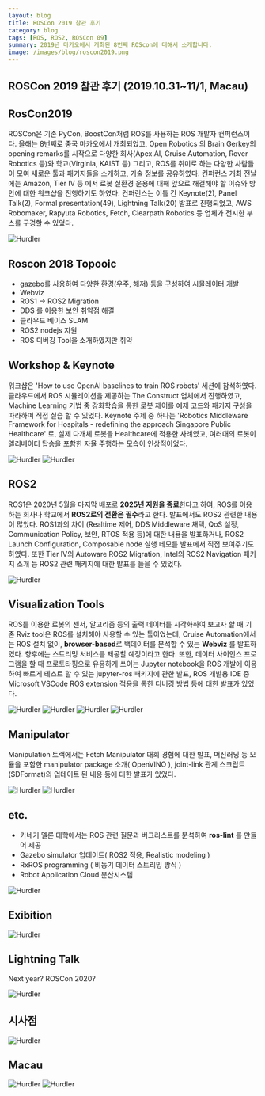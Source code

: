```yaml
---
layout: blog
title: ROSCon 2019 참관 후기 
category: blog
tags: [ROS, ROS2, ROSCon 09]  
summary: 2019년 마카오에서 개최된 8번째 ROScon에 대해서 소개합니다. 
image: /images/blog/roscon2019.png
---
```


## ROSCon 2019 참관 후기 (2019.10.31~11/1, Macau)
 
## RosCon2019
ROSCon은 기존 PyCon, BoostCon처럼 ROS를 사용하는 ROS 개발자 컨퍼런스이다.
올해는 8번째로 중국 마카오에서 개최되었고, Open Robotics 의 Brain Gerkey의 opening remarks를 시작으로 다양한 회사(Apex.AI, Cruise Automation, Rover Robotics 등)와 학교(Virginia, KAIST 등) 그리고, 
ROS를 취미로 하는 다양한 사람들이 모여 새로운 툴과 패키지들을 소개하고, 기술 정보를 공유하였다.
컨퍼런스 개최 전날에는 Amazon, Tier IV 등 에서 로봇 실환경 운용에 대해 앞으로 해결해야 할 이슈와 방안에 대한 워크샵을 진행하기도 하였다. 
컨퍼런스는 이틀 간 Keynote(2), Panel Talk(2), Formal presentation(49), Lightning Talk(20) 발표로 진행되었고, AWS Robomaker, Rapyuta Robotics, Fetch, Clearpath Robotics 등 업체가 전시한 부스를 구경할 수 있었다.  

![Hurdler](/images/blog/r_1.png)

## Roscon 2018 Topooic
- gazebo를 사용하여 다양한 환경(우주, 해저) 등을 구성하여 시뮬레이터 개발
- Webviz
- ROS1 -> ROS2 Migration
- DDS 를 이용한 보안 취약점 해결
- 클라우드 베이스 SLAM
- ROS2 nodejs 지원
- ROS 디버깅 Tool을 소개하였지만 취약

## Workshop & Keynote

워크샵은 'How to use OpenAI baselines to train ROS robots' 세션에 참석하였다. 
클라우드에서 ROS 시뮬레이션을 제공하는 The Construct 업체에서 진행하였고, Machine Learning 기법 중 강화학습을 통한 로봇 제어를 예제 코드와 패키지 구성을 따라하며 직접 실습 할 수 있었다. 
Keynote 주제 중 하나는 'Robotics Middleware Framework for Hospitals - redefining the approach Singapore Public Healthcare' 로, 
실제 다개체 로봇을 Healthcare에 적용한 사례였고, 여러대의 로봇이 엘리베이터 탑승을 포함한 자율 주행하는 모습이 인상적이었다. 

![Hurdler](/images/blog/r_2.png) ![Hurdler](/images/blog/r_2_2.png)

## ROS2

ROS1은 2020년 5월을 마지막 배포로 **2025년 지원을 종료**한다고 하여, ROS를 이용하는 회사나 학교에서 **ROS2로의 전환은 필수**라고 한다. 
발표에서도 ROS2 관련한 내용이 많았다. ROS1과의 차이 (Realtime 제어, DDS Middleware 채택, QoS 설정, Communication Policy, 보안, RTOS 적용 등)에 대한 내용을 발표하거나, 
ROS2 Launch Configuration, Composable node 실행 데모를 발표에서 직접 보여주기도 하였다. 
또한 Tier IV의 Autoware ROS2 Migration, Intel의 ROS2 Navigation 패키지 소개 등 ROS2 관련 패키지에 대한 발표를 들을 수 있었다.  

![Hurdler](/images/blog/r_3.png)

## Visualization Tools

ROS를 이용한 로봇의 센서, 알고리즘 등의 출력 데이터를 시각화하여 보고자 할 때 기존 Rviz tool은 ROS를 설치해야 사용할 수 있는 툴이었는데, 
Cruise Automation에서는 ROS 설치 없이, **browser-based**로 백데이터를 분석할 수 있는 **Webviz** 를 발표하였다. 
향후에는 스트리밍 서비스를 제공할 예정이라고 한다. 또한, 데이터 사이언스 프로그램을 할 때 프로토타핑으로 유용하게 쓰이는 Jupyter notebook을 ROS 개발에 이용하여 빠르게 테스트 할 수 있는 jupyter-ros 패키지에 관한 발표, 
ROS 개발용 IDE 중 Microsoft VSCode ROS extension 적용을 통한 디버깅 방법 등에 대한 발표가 있었다. 

![Hurdler](/images/blog/r_4.png) ![Hurdler](/images/blog/r_4_2.png)
![Hurdler](/images/blog/r_5.png) ![Hurdler](/images/blog/r_5_2.png)

## Manipulator

Manipulation 트랙에서는 Fetch Manipulator 대회 경험에 대한 발표, 머신러닝 등 모듈을 포함한 manipulator package 소개( OpenVINO ),  joint-link 관계 스크립트(SDFormat)의 업데이트 된 내용 등에 대한 발표가 있었다.

![Hurdler](/images/blog/r_6.png) ![Hurdler](/images/blog/r_6_2.png)

## etc.

- 카네기 멜론 대학에서는 ROS 관련 질문과 버그리스트를 분석하여 **ros-lint** 를 만들어 제공
- Gazebo simulator 업데이트( ROS2 적용, Realistic modeling )
- RxROS programming ( 비동기 데이터 스트리밍 방식 )
- Robot Application Cloud 분산시스템

![Hurdler](/images/blog/r_7.png) 

## Exibition

![Hurdler](/images/blog/r-8.png) 

## Lightning Talk

Next year? ROSCon 2020?

![Hurdler](/images/blog/r-9.png) 

## 시사점

![Hurdler](/images/blog/r-17.png)

## Macau

![Hurdler](/images/blog/r_11.png)
![Hurdler](/images/blog/r_12.png)



